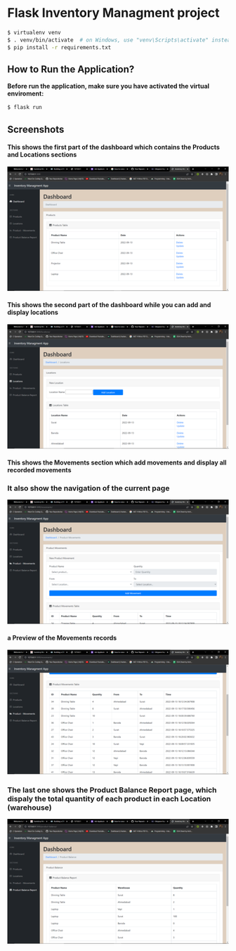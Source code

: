# Flask Inventory Managment project

```bash
$ virtualenv venv
$ . venv/bin/activate  # on Windows, use "venv\Scripts\activate" instead
$ pip install -r requirements.txt
```
## How to Run the Application?

**Before run the application, make sure you have activated the virtual enviroment:**

```bash
$ flask run
```

## Screenshots

#### This shows the first part of the dashboard which contains the Products and Locations sections

![screenshot for project](screenshots/scs1.png "This shows the first part of the dashboard which contains the Products and Locations sections")


#### This shows the second part of the dashboard while you can add and display locations

![screenshot for project](screenshots/scs2.png "This shows the second part of the dashboard while you can add and display locations")


#### This shows the Movements section which add movements and display all recorded movements 

### It also show the navigation of the current page

![screenshot for project](screenshots/scs3.png "This shows the Movements section which add movements and display all recorded movements")

#### a Preview of the Movements records

![screenshot for project](screenshots/scs4.png "a Preview of the Movements records")


### The last one shows the Product Balance Report page, which dispaly the total quantity of each product in each Location (warehouse)

![screenshot for project](screenshots/scs5.png "The last one shows the Product Balance Report page, which dispaly the total quantity of each product in each Location (warehouse)")
